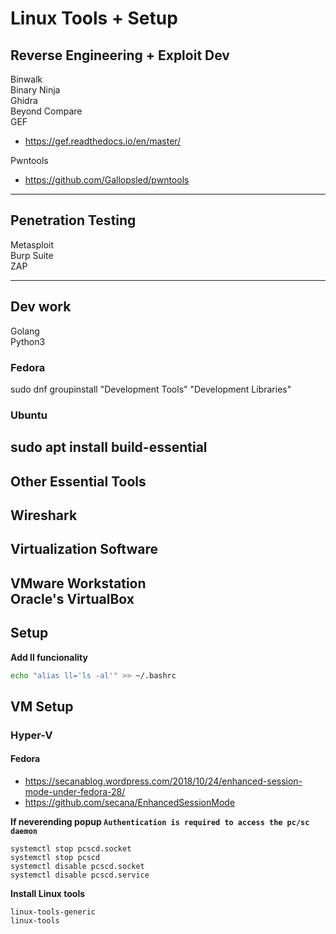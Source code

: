 # Linux Tools + Setup  
  
## Reverse Engineering + Exploit Dev  
Binwalk  
Binary Ninja  
Ghidra  
Beyond Compare  
GEF  
- https://gef.readthedocs.io/en/master/  
  
Pwntools  
- https://github.com/Gallopsled/pwntools  
------  
  
## Penetration Testing  
  
Metasploit  
Burp Suite  
ZAP  
  
------  
  
## Dev work  
Golang  
Python3  
  
### Fedora  
sudo dnf groupinstall "Development Tools" "Development Libraries"  
  
### Ubuntu  
sudo apt install build-essential  
------  
  
## Other Essential Tools  
Wireshark  
------  
  
## Virtualization Software  
VMware Workstation  
Oracle's VirtualBox  
------  
  
## Setup  
**Add ll funcionality**  
```bash
echo "alias ll='ls -al'" >> ~/.bashrc
```
  
## VM Setup  
### Hyper-V  
#### Fedora  
- https://secanablog.wordpress.com/2018/10/24/enhanced-session-mode-under-fedora-28/  
- https://github.com/secana/EnhancedSessionMode  
  
**If neverending popup `Authentication is required to access the pc/sc daemon`**  
```shell
systemctl stop pcscd.socket
systemctl stop pcscd
systemctl disable pcscd.socket
systemctl disable pcscd.service
```  

**Install Linux tools** 
 ```
 linux-tools-generic  
 linux-tools
```
